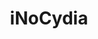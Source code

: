 ---
title: iNoCydia 
headline: A 3rd party app store.
state: archived
feature: false
startDate: 04-25-2015
endDate: 08-01-2015
---
